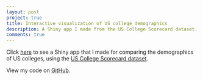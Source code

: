 ```yaml
---
layout: post
project: true
title: Interactive visualization of US college demographics
description: A Shiny app I made from the US College Scorecard dataset.
comments: true
---
```


Click [here](https://laingdk.shinyapps.io/scorecard_demograph_viz/) to see a Shiny app that I made for comparing the demographics of US colleges, using the [US College Scorecard dataset](https://collegescorecard.ed.gov/data/).

View my code on [GitHub](https://github.com/laingdk/scorecard_demograph_viz).
